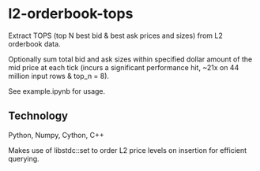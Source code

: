 # l2-orderbook-tops

Extract TOPS (top N best bid & best ask prices and sizes) from L2 orderbook data. 

Optionally sum total bid and ask sizes within specified dollar amount of the mid price at each tick (incurs a significant performance hit, ~21x on 44 million input rows & top_n = 8). 

See example.ipynb for usage.

## Technology

Python, Numpy, Cython, C++

Makes use of libstdc::set to order L2 price levels on insertion for efficient querying.
